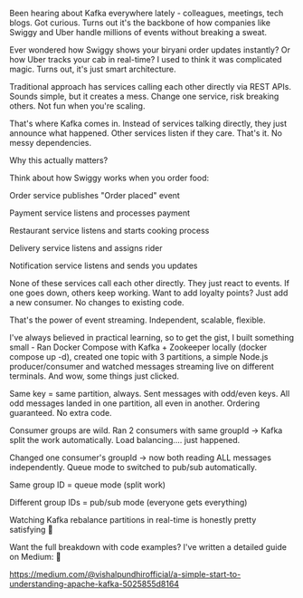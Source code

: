 Been hearing about Kafka everywhere lately - colleagues, meetings, tech blogs. Got curious. Turns out it's the backbone of how companies like Swiggy and Uber handle millions of events without breaking a sweat.

Ever wondered how Swiggy shows your biryani order updates instantly? Or how Uber tracks your cab in real-time? I used to think it was complicated magic. Turns out, it's just smart architecture.

Traditional approach has services calling each other directly via REST APIs. Sounds simple, but it creates a mess. Change one service, risk breaking others. Not fun when you're scaling.

That's where Kafka comes in. Instead of services talking directly, they just announce what happened. Other services listen if they care. That's it. No messy dependencies.

Why this actually matters?

Think about how Swiggy works when you order food:

Order service publishes "Order placed" event

Payment service listens and processes payment

Restaurant service listens and starts cooking process

Delivery service listens and assigns rider

Notification service listens and sends you updates

None of these services call each other directly. They just react to events. If one goes down, others keep working. Want to add loyalty points? Just add a new consumer. No changes to existing code.

That's the power of event streaming. Independent, scalable, flexible.

I've always believed in practical learning, so to get the gist, I built something small - Ran Docker Compose with Kafka + Zookeeper locally (docker compose up -d), created one topic with 3 partitions, a simple Node.js producer/consumer and watched messages streaming live on different terminals. And wow, some things just clicked.

Same key = same partition, always. Sent messages with odd/even keys. All odd messages landed in one partition, all even in another. Ordering guaranteed. No extra code.

Consumer groups are wild. Ran 2 consumers with same groupId → Kafka split the work automatically. Load balancing.... just happened.

Changed one consumer's groupId → now both reading ALL messages independently. Queue mode to switched to pub/sub automatically.

Same group ID = queue mode (split work)

Different group IDs = pub/sub mode (everyone gets everything)

Watching Kafka rebalance partitions in real-time is honestly pretty satisfying 🚀

Want the full breakdown with code examples? I've written a detailed guide on Medium: 📝

https://medium.com/@vishalpundhirofficial/a-simple-start-to-understanding-apache-kafka-5025855d8164
